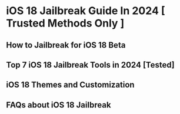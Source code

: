 # iOS 18 Jailbreak Guide In 2024 [ Trusted Methods Only ]

## How to Jailbreak for iOS 18 Beta

## Top 7 iOS 18 Jailbreak Tools in 2024 [Tested]

## iOS 18 Themes and Customization

## FAQs about iOS 18 Jailbreak

